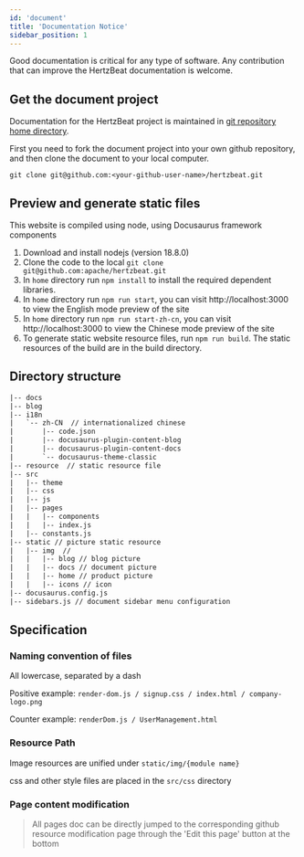 ```yaml
---
id: 'document'
title: 'Documentation Notice'
sidebar_position: 1
---
```


<!--
    Licensed to the Apache Software Foundation (ASF) under one or more
    contributor license agreements.  See the NOTICE file distributed with
    this work for additional information regarding copyright ownership.
    The ASF licenses this file to You under the Apache License, Version 2.0
    (the "License"); you may not use this file except in compliance with
    the License.  You may obtain a copy of the License at

       https://www.apache.org/licenses/LICENSE-2.0

    Unless required by applicable law or agreed to in writing, software
    distributed under the License is distributed on an "AS IS" BASIS,
    WITHOUT WARRANTIES OR CONDITIONS OF ANY KIND, either express or implied.
    See the License for the specific language governing permissions and
    limitations under the License.
-->

Good documentation is critical for any type of software. Any contribution that can improve the HertzBeat documentation is welcome.

## Get the document project

Documentation for the HertzBeat project is maintained in [git repository home directory](https://github.com/apache/hertzbeat/tree/master/home).

First you need to fork the document project into your own github repository, and then clone the document to your local computer.

```shell
git clone git@github.com:<your-github-user-name>/hertzbeat.git
```

## Preview and generate static files

This website is compiled using node, using Docusaurus framework components

1. Download and install nodejs (version 18.8.0)
2. Clone the code to the local `git clone git@github.com:apache/hertzbeat.git`
3. In `home` directory run `npm install` to install the required dependent libraries.
4. In `home` directory run `npm run start`, you can visit http://localhost:3000 to view the English mode preview of the site
5. In `home` directory run `npm run start-zh-cn`, you can visit http://localhost:3000 to view the Chinese mode preview of the site
6. To generate static website resource files, run `npm run build`. The static resources of the build are in the build directory.

## Directory structure

```html
|-- docs
|-- blog   
|-- i18n
|   `-- zh-CN  // internationalized chinese
|       |-- code.json
|       |-- docusaurus-plugin-content-blog
|       |-- docusaurus-plugin-content-docs
|       `-- docusaurus-theme-classic
|-- resource  // static resource file
|-- src
|   |-- theme
|   |-- css
|   |-- js
|   |-- pages
|   |   |-- components
|   |   |-- index.js
|   |-- constants.js
|-- static // picture static resource
|   |-- img  //
|   |   |-- blog // blog picture
|   |   |-- docs // document picture
|   |   |-- home // product picture
|   |   |-- icons // icon
|-- docusaurus.config.js
|-- sidebars.js // document sidebar menu configuration
```

## Specification

### Naming convention of  files

All lowercase, separated by a dash

Positive example: `render-dom.js / signup.css / index.html / company-logo.png`

Counter example: `renderDom.js / UserManagement.html`

### Resource Path

Image resources are unified under `static/img/{module name}`

css and other style files are placed in the `src/css` directory

### Page content modification

> All pages doc can be directly jumped to the corresponding github resource modification page through the 'Edit this page' button at the bottom


